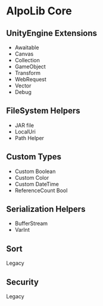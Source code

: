 # AlpoLib Core

## UnityEngine Extensions
  - Awaitable
  - Canvas
  - Collection
  - GameObject
  - Transform
  - WebRequest
  - Vector
  - Debug

## FileSystem Helpers
  - JAR file
  - LocalUri
  - Path Helper

## Custom Types
  - Custom Boolean
  - Custom Color
  - Custom DateTime
  - ReferenceCount Bool

## Serialization Helpers
  - BufferStream
  - VarInt

## Sort
Legacy

## Security
Legacy
 
